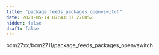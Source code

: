 ```yaml
---
title: "package_feeds_packages_openvswitch"
date: 2021-05-14 07:43:37.276852
hidden: false
draft: false
---
```


bcm27xx/bcm2711/package_feeds_packages_openvswitch

